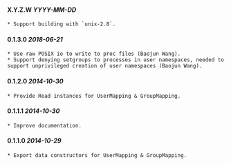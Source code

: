 #### X.Y.Z.W *YYYY-MM-DD*

	* Support building with `unix-2.8`.

#### 0.1.3.0 *2018-06-21*

	* Use raw POSIX io to write to proc files (Baojun Wang).
	* Support denying setgroups to processes in user namespaces, needed to support unprivileged creation of user namespaces (Baojun Wang).

#### 0.1.2.0 *2014-10-30*

	* Provide Read instances for UserMapping & GroupMapping.

#### 0.1.1.1 *2014-10-30*

	* Improve documentation.

#### 0.1.1.0 *2014-10-29*

	* Export data constructors for UserMapping & GroupMapping.
